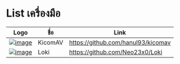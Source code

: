 # List เครื่องมือ

| Logo                                                                                        | ชื่อ      | Link                               |
|   -                                                                                         |   -     | -                                  | 
|[![image](https://raw.githubusercontent.com/hanul93/kicomav-db/master/logo/k2_full_2.png)]() |KicomAV  |https://github.com/hanul93/kicomav  | 
|[![image](https://github.com/Neo23x0/Loki/raw/master/lokiicon.jpg)]()                        |Loki     |https://github.com/Neo23x0/Loki     |
